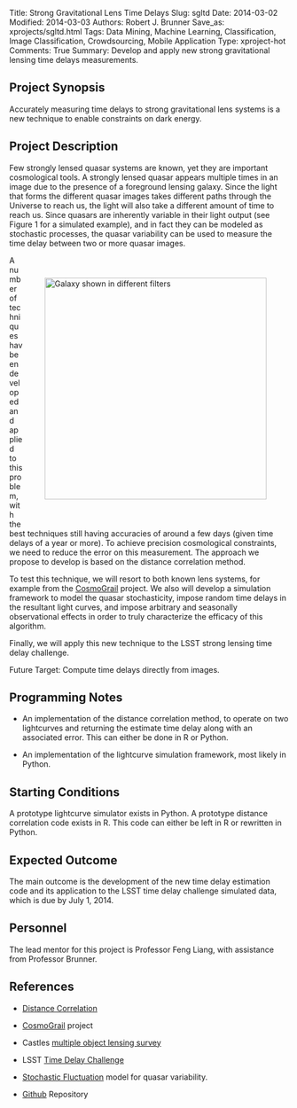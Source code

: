 Title: Strong Gravitational Lens Time Delays
Slug: sgltd
Date: 2014-03-02
Modified: 2014-03-03
Authors: Robert J. Brunner
Save_as: xprojects/sgltd.html
Tags: Data Mining, Machine Learning, Classification, Image Classification, Crowdsourcing, Mobile Application 
Type: xproject-hot
Comments: True
Summary: Develop and apply new strong gravitational lensing time delays measurements.

## Project Synopsis

Accurately measuring time delays to strong gravitational lens systems is
a new technique to enable constraints on dark energy.

## Project Description

Few strongly lensed quasar systems are known, yet they are important
cosmological tools. A strongly lensed quasar appears multiple times in
an image due to the presence of a foreground lensing galaxy. Since the
light that forms the different quasar images takes different paths
through the Universe to reach us, the light will also take a different
amount of time to reach us. Since quasars are inherently variable in
their light output (see Figure 1 for a simulated example), and in fact
they can be modeled as stochastic processes, the quasar variability can
be used to measure the time delay between two or more quasar images.

<img src="{filename}/static/images/LightCurves.png"
alt="Galaxy shown in different filters"
width="400px" height="auto" align="right"
display="block" style="margin: 40px;" />

A number of techniques hav been developed and applied to this problem,
with the best techniques still having accuracies of around a few days
(given time delays of a year or more). To achieve precision cosmological
constraints, we need to reduce the error on this measurement. The
approach we propose to develop is based on the distance correlation
method.

To test this technique, we will resort to both known lens systems, for
example from the [CosmoGrail](http://cosmograil.epfl.ch) project. We also will develop a simulation
framework to model the quasar stochasticity, impose random time delays in
the resultant light curves, and impose arbitrary and seasonally observational
effects in order to truly characterize the efficacy of this algorithm.

Finally, we will apply this new technique to the LSST strong lensing
time delay challenge.

Future Target: Compute time delays directly from images.

## Programming Notes

- An implementation of the distance correlation method, to operate on
two lightcurves and returning the estimate time delay along with an
associated error. This can either be done in R or Python.

- An implementation of the lightcurve simulation framework, most likely
in Python.

## Starting Conditions

A prototype lightcurve simulator exists in Python. A prototype distance
correlation code exists in R. This code can either be left in R or rewritten in Python.

## Expected Outcome

The main outcome is the development of the new time delay estimation
code and its application to the LSST time delay challenge simulated
data, which is due by July 1, 2014.

## Personnel

The lead mentor for this project is Professor Feng Liang, with
assistance from Professor Brunner.

## References

- [Distance Correlation](http://en.wikipedia.org/wiki/Distance_correlation)

- [CosmoGrail](http://cosmograil.epfl.ch) project 

- Castles [multiple object lensing survey](http://www.cfa.harvard.edu/castles/)

- LSST [Time Delay Challenge](http://timedelaychallenge.org)

- [Stochastic Fluctuation](http://arxiv.org/abs/0903.5315) model for quasar variability.

- [Github](https://github.com/ProfessorBrunner/sgl-timedelay) Repository

